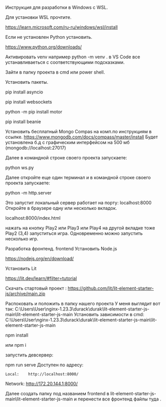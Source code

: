 Инструкция для разработки в Windows с WSL.

Для установки WSL прочтите.

https://learn.microsoft.com/ru-ru/windows/wsl/install

Если не установлен Python установить.

https://www.python.org/downloads/

 Активировать venv например  python -m venv <directory>.
в VS Code все устанавливаеться с соответствующими подсказками.

Зайти в папку проекта в cmd или power shell.

Установить пакеты.

pip install asyncio

pip install websockets

python -m pip install motor

pip install beanie


Установить бесплатный Mongo Compas на комп.по инструкциям в ссылке.
https://www.mongodb.com/docs/compass/master/install
Будет установлена б.д с графическим интерфейсом на 500 мб
(mongodb://localhost:27017)

Далее в командной строке своего проекта запускаете:

python ws.py

Далее откройте еще один терминал и в командной строке своего проекта запускаете:

python -m http.server 

Это запустит локальный сервер работает на порту: localhost:8000 
Откройте в браузере одну или несколько вкладок.

 localhost:8000/index.html
 
 нажать на кнопку Play2 или Play3 или Play4  на другой вкладке тоже Play2 (3,4)
запуститься игра.
Одновременно можно запустить несколько игр. 
 
Разработка фронтенд.
frontend
Установить Node.js

https://nodejs.org/en/download/


Установить Lit

https://lit.dev/learn/#filter=tutorial

Скачать стартовый проект :
https://github.com/lit/lit-element-starter-js/archive/main.zip

Распоковать и положить в папку нашего проекта
У меня выглядит вот так:
C:\Users\User\nginx-1.23.3\durack\durak\lit-element-starter-js-main\lit-element-starter-js-main
Установить зависимости в cmd:
C:\Users\User\nginx-1.23.3\durack\durak\lit-element-starter-js-main\lit-element-starter-js-main

npm install

или npm i
   
  запустить девсервер:
  
   npm run serve
 Доступен по адресу:  
   
    Local:    http://localhost:8000/
  Network:  http://172.20.144.1:8000/
  
  Далее создать папку под названием frontend в lit-element-starter-js-main\lit-element-starter-js-main
  и перенести все фронтенд файлы туда .
